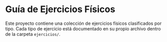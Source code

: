 # Guía de Ejercicios Físicos

Este proyecto contiene una colección de ejercicios físicos clasificados por tipo. Cada tipo de ejercicio está documentado en su propio archivo dentro de la carpeta `ejercicios/`.